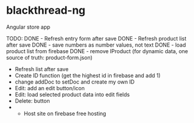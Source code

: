 # blackthread-ng
Angular store app

TODO:
DONE - Refresh entry form after save
DONE - Refresh product list after save
DONE - save numbers as number values, not text
DONE - load product list from firebase
DONE - remove IProduct (for dynamic data, one source of truth: product-form.json)
- Refresh list after save
- Create ID function (get the highest id in firebase and add 1)
- change addDoc to setDoc and create my own ID
- Edit: add an edit button/icon
- Edit: load selected product data into edit fields
- Delete: button
- * Host site on firebase free hosting